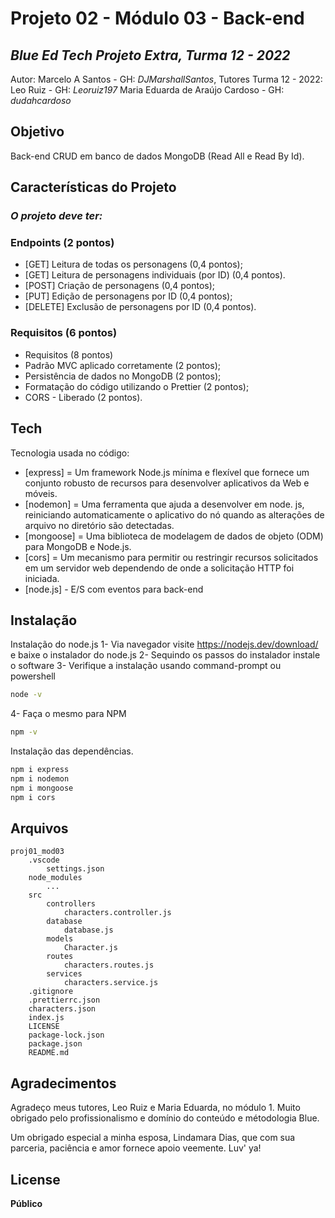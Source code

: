 # Projeto 02 - Módulo 03 - Back-end

## _Blue Ed Tech Projeto Extra, Turma 12 - 2022_

Autor: Marcelo A Santos - GH: _DJMarshallSantos_,
Tutores Turma 12 - 2022:
Leo Ruiz - GH: _Leoruiz197_
Maria Eduarda de Araújo Cardoso - GH: _dudahcardoso_

## Objetivo

Back-end CRUD em banco de dados MongoDB (Read All e Read By Id).

## Características do Projeto

### _O projeto deve ter:_

### Endpoints (2 pontos)

- [GET] Leitura de todas os personagens (0,4 pontos);
- [GET] Leitura de personagens individuais (por ID) (0,4 pontos).
- [POST] Criação de personagens (0,4 pontos);
- [PUT] Edição de personagens por ID (0,4 pontos);
- [DELETE] Exclusão de personagens por ID (0,4 pontos).

### Requisitos (6 pontos)

- Requisitos (8 pontos)
- Padrão MVC aplicado corretamente (2 pontos);
- Persistência de dados no MongoDB (2 pontos);
- Formatação do código utilizando o Prettier (2 pontos);
- CORS - Liberado (2 pontos).

## Tech

Tecnologia usada no código:

- [express] = Um framework Node.js mínima e flexível que fornece um conjunto robusto de recursos para desenvolver aplicativos da Web e móveis.
- [nodemon] = Uma ferramenta que ajuda a desenvolver em node. js, reiniciando automaticamente o aplicativo do nó quando as alterações de arquivo no diretório são detectadas.
- [mongoose] = Uma biblioteca de modelagem de dados de objeto (ODM) para MongoDB e Node.js.
- [cors] = Um mecanismo para permitir ou restringir recursos solicitados em um servidor web dependendo de onde a solicitação HTTP foi iniciada.
- [node.js] - E/S com eventos para back-end

## Instalação

Instalação do node.js
1- Via navegador visite https://nodejs.dev/download/ e baixe o instalador do node.js
2- Sequindo os passos do instalador instale o software
3- Verifique a instalação usando command-prompt ou powershell

```sh
node -v
```

4- Faça o mesmo para NPM

```sh
npm -v
```

Instalação das dependências.

```sh
npm i express
npm i nodemon
npm i mongoose
npm i cors
```

## Arquivos

```
proj01_mod03
    .vscode
        settings.json
    node_modules
        ...
    src
        controllers
            characters.controller.js
        database
            database.js
        models
            Character.js
        routes
            characters.routes.js
        services
            characters.service.js
    .gitignore
    .prettierrc.json
    characters.json
    index.js
    LICENSE
    package-lock.json
    package.json
    README.md
```

## Agradecimentos

Agradeço meus tutores, Leo Ruiz e Maria Eduarda, no módulo 1.
Muito obrigado pelo profissionalismo e domínio do conteúdo e métodologia Blue.

Um obrigado especial a minha esposa, Lindamara Dias, que com sua parceria, paciência
e amor fornece apoio veemente. Luv' ya!

## License

**Público**
